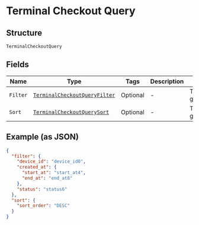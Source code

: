 
# Terminal Checkout Query

## Structure

`TerminalCheckoutQuery`

## Fields

| Name | Type | Tags | Description | Getter |
|  --- | --- | --- | --- | --- |
| `Filter` | [`TerminalCheckoutQueryFilter`](/doc/models/terminal-checkout-query-filter.md) | Optional | - | TerminalCheckoutQueryFilter getFilter() |
| `Sort` | [`TerminalCheckoutQuerySort`](/doc/models/terminal-checkout-query-sort.md) | Optional | - | TerminalCheckoutQuerySort getSort() |

## Example (as JSON)

```json
{
  "filter": {
    "device_id": "device_id0",
    "created_at": {
      "start_at": "start_at4",
      "end_at": "end_at8"
    },
    "status": "status6"
  },
  "sort": {
    "sort_order": "DESC"
  }
}
```


